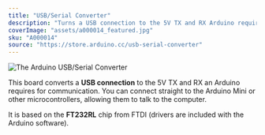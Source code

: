 ```yaml
---
title: "USB/Serial Converter"
description: "Turns a USB connection to the 5V TX and RX Arduino requires to communicate."
coverImage: "assets/a000014_featured.jpg"
sku: "A000014"
source: "https://store.arduino.cc/usb-serial-converter"
---
```


![The Arduino USB/Serial Converter](assets/a000014_featured.jpg)

This board converts a **USB connection** to the 5V TX and RX an Arduino requires for communication. You can connect straight to the Arduino Mini or other microcontrollers, allowing them to talk to the computer.

It is based on the **FT232RL** chip from FTDI (drivers are included with the Arduino software).